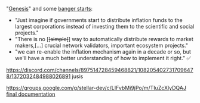 "[Genesis](https://stellar.expert/explorer/public/tx/cf7ac18e3f5d51dbee9189f87d7746525de69483e8cfc6c15d9e57054307b071)" and some [banger starts](https://groups.google.com/g/stellar-dev/c/LIFvbMi9jPo/m/ZdPGNkinAwAJ):
- "Just imagine if governments start to distribute inflation funds to the largest corporations instead of investing them to the scientific and social projects."
- "There is no [~~]simple[~~] way to automatically distribute rewards to market makers,[...] crucial network validators, important ecosystem projects."
- "we can re-enable the inflation mechanism again in a decade or so, but we'll have a much better understanding of how to implement it right." ✅

https://discord.com/channels/897514728459468821/1082054027317096478/1372032484988026891
jusis

https://groups.google.com/g/stellar-dev/c/LIFvbMi9jPo/m/TIuZcXlyDQAJ
[final documentation](https://github.com/stellar/stellar-docs/blob/cbf67fc9b6fb5eec89900892024ce6e2244855ca/docs/learn/encyclopedia/network-configuration/inflation.mdx)
